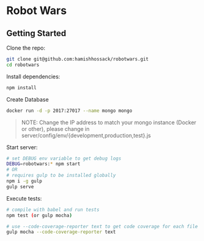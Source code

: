 # Robot Wars

## Getting Started

Clone the repo:
```sh
git clone git@github.com:hamishhossack/robotwars.git
cd robotwars
```

Install dependencies:
```sh
npm install
```

Create Database
```sh
docker run -d -p 2017:27017 --name mongo mongo
```
> NOTE: Change the IP address to match your mongo instance (Docker or other), please change in server/config/env/{development,production,test}.js

Start server:
```sh
# set DEBUG env variable to get debug logs
DEBUG=robotwars:* npm start
# OR
# requires gulp to be installed globally
npm i -g gulp
gulp serve
```

Execute tests:
```sh
# compile with babel and run tests
npm test (or gulp mocha)

# use --code-coverage-reporter text to get code coverage for each file
gulp mocha --code-coverage-reporter text
```
